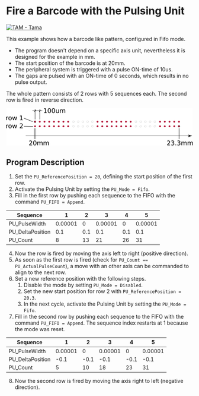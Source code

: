 # Fire a Barcode with the Pulsing Unit

 [![TAM - Tama](https://img.shields.io/static/v1?label=TAM&message=Tama&color=b51839)](https://www.triamec.com/tam-tama.html)

This example shows how a barcode like pattern, configured in Fifo mode.

- The program doesn't depend on a specific axis unit, nevertheless it is designed for the example in mm.
- The start position of the barcode is at 20mm.
- The peripheral system is triggered with a pulse ON-time of 10us.
- The gaps are pulsed with an ON-time of 0 seconds, which results in no pulse output.

The whole pattern consists of 2 rows with 5 sequences each. The second row is fired in reverse direction.

![Pattern](doc/BarcodeExample.png)

## Program Description

1. Set the `PU_ReferencePosition = 20`, defining the start position of the first row.
2. Activate the Pulsing Unit by setting the `PU_Mode = Fifo`.
3. Fill in the first row by pushing each sequence to the FIFO with the command `PU_FIFO = Append`.

| Sequence         | 1       | 2   | 3       | 4   | 5       |
| ---------------- | ------- | --- | ------- | --- | ------- |
| PU_PulseWidth    | 0.00001 | 0   | 0.00001 | 0   | 0.00001 |
| PU_DeltaPosition | 0.1     | 0.1 | 0.1     | 0.1 | 0.1     |
| PU_Count         | 8       | 13  | 21      | 26  | 31      |

4. Now the row is fired by moving the axis left to right (positive direction).
5. As soon as the first row is fired (check for `PU_Count == PU_ActualPulseCount`), a move with an other axis can be commanded to align to the next row.
6. Set a new reference position with the following steps.
   1. Disable the mode by setting `PU_Mode = Disabled`.
   2. Set the new start position for row 2 with `PU_ReferencePosition = 20.3`.
   3. In the next cycle, activate the Pulsing Unit by setting the `PU_Mode = Fifo`.
7. Fill in the second row by pushing each sequence to the FIFO with the command `PU_FIFO = Append`. The sequence index restarts at 1 because the mode was reset.

| Sequence         | 1       | 2   | 3       | 4   | 5       |
| ---------------- | ------- | --- | ------- | --- | ------- |
| PU_PulseWidth    | 0.00001 | 0   | 0.00001 | 0   | 0.00001 |
| PU_DeltaPosition | -0.1    | -0.1| -0.1    | -0.1| -0.1    |
| PU_Count         | 5       | 10  | 18      | 23  | 31      |

8. Now the second row is fired by moving the axis right to left (negative direction).
